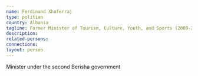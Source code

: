 ```yaml
---
name: Ferdinand Xhaferraj
type: politian
country: Albania
tagline: Former Minister of Tourism, Culture, Youth, and Sports (2009-2011)
description:
related-persons:
connections:
layout: person
---
```

Minister under the second Berisha government
